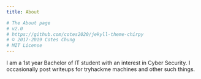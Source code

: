 ```yaml
---
title: About

# The About page
# v2.0
# https://github.com/cotes2020/jekyll-theme-chirpy
# © 2017-2019 Cotes Chung
# MIT License
---
```


I am a 1st year Bachelor of IT student with an interest in Cyber Security.
I occasionally post writeups for tryhackme machines and other such things.
